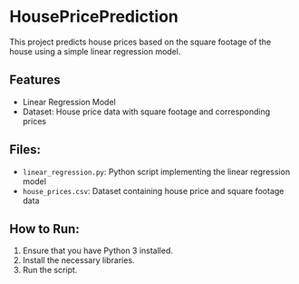﻿# HousePricePrediction

This project predicts house prices based on the square footage of the house using a simple linear regression model.

## Features
- Linear Regression Model
- Dataset: House price data with square footage and corresponding prices

## Files:
- `linear_regression.py`: Python script implementing the linear regression model
- `house_prices.csv`: Dataset containing house price and square footage data

## How to Run:
1. Ensure that you have Python 3 installed.
2. Install the necessary libraries.
3. Run the script.
